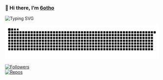 ### 👋 Hi there, I’m [6otho](https://github.com/6otho)

![Typing SVG](https://readme-typing-svg.demolab.com?font=Fira+Code&weight=500&pause=1000&color=0969DA&center=true&width=400&lines=Welcome+to+my+GitHub+Profile.)

<!-- Contribution Snake -->
![snake animation](https://github.com/6otho/6otho/blob/output/github-contribution-grid-snake.svg)

<!-- 简易徽章 -->
[![Followers](https://img.shields.io/github/followers/6otho?label=Followers)](https://github.com/6otho)  
[![Repos](https://img.shields.io/github/repos/6otho/6otho)](https://github.com/6otho?tab=repositories)  
